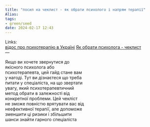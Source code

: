 ```yaml
---
title: "посил на чеклист - як обрати психолого і напрям терапії"
Alias: 
tags:
- green/seed
date: 2024-02-17 12:43
---
```

Links:  
[відос про психотерапію в Україні]([https://www.youtube.com/watch?v=onjqVOM_GRQ](https://www.youtube.com/watch?v=onjqVOM_GRQ))  
[Як обрати психолога - чеклист](https://drive.google.com/file/d/1v4axlmPcPVGtHUnJjv_nDzPEnFPD0bWj/view)  
—


Якщо ви хочете звернутися до  
якісного психолога або  
психотерапевта, цей гайд стане вам  
у нагоді. Тут ви дізнаєтеся що треба  
питати у спеціаліста, на що звертати  
увагу, який психотерапевтичний  
метод обрати в залежності від  
конкретної проблеми. Цей чекліст  
не зможе повністю врятувати вас від  
неефективної терапії, але допоможе  
зменшити ці ризики і збільшити  
шанси знайти гарного спеціаліста
